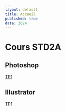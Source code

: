 ```yaml
---
layout: default
title: Accueil
published: true
date: 2024
---
```


# Cours STD2A

## Photoshop
[TP1]({{site.baseurl}}/tp1/)<br>

## Illustrator

[TP1]({{site.baseurl}}/illustrator/tp1/)<br>

